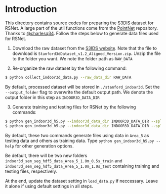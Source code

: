 # Introduction

This directory contains source codes for preparing the S3DIS dataset for RSNet. A large part of the util functions come from the [PointNet](https://github.com/charlesq34/pointnet) repository. Thanks to [@charlesq34](https://github.com/charlesq34). Follow the steps below to generate data files used for RSNet.

1. Download the raw dataset from the [S3IDS website](http://buildingparser.stanford.edu/dataset.html#Download). Note that the file to download is `Stanford3dDataset_v1.2_Aligned_Version.zip`.  Unzip the file to the folder you want. We note the folder path as `RAW_DATA`

2. Re-organize the raw dataset by the following command:
```bash
$ python collect_indoor3d_data.py --raw_data_dir RAW_DATA
```
By default, processed dataset will be stored in `./stanford_indoor3d`. Set the `--output_folder` flag to overwrite the default output path. We denote the output folder in this step as `INDOOR3D_DATA_DIR`

3. Generate training and testing files for RSNet by the following commands:
```bash
$ python gen_indoor3d_h5.py --indoor3d_data_dir INDOOR3D_DATA_DIR --split train
$ python gen_indoor3d_h5.py --indoor3d_data_dir INDOOR3D_DATA_DIR --split test --stride 1.0
```

By default, these two commands generate files using data in `Area_5` as testing data and others as training data. Type `python gen_indoor3d_h5.py --help` for other generation options.

Be default, there will be two new folders `indoor3d_sem_seg_hdf5_data_Area_5_1.0m_0.5s_train` and `indoor3d_sem_seg_hdf5_data_Area_5_1.0m_1.0s_test` containing training and testing files, respectively.

At the end, update the dataset setting in `load_data.py` if neccessary. Leave it alone if using default settings in all steps.



